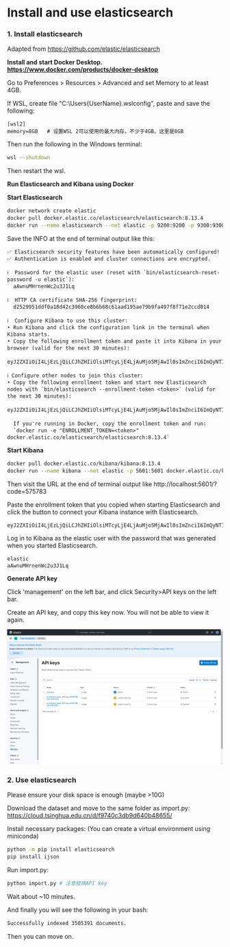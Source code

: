 # Install and use elasticsearch

### 1. Install elasticsearch

Adapted from https://github.com/elastic/elasticsearch

**Install and start Docker Desktop. https://www.docker.com/products/docker-desktop**

Go to Preferences > Resources > Advanced and set Memory to at least 4GB.

If WSL, create file "C:\Users\{UserName}\.wslconfig", paste and save the following:
```
[wsl2]
memory=8GB   # 设置WSL 2可以使用的最大内存，不少于4GB，这里是8GB
```
Then run the following in the Windows terminal:
```bash
wsl --shutdown
```
Then restart the wsl.

**Run Elasticsearch and Kibana using Docker**

**Start Elasticsearch**

```bash
docker network create elastic
docker pull docker.elastic.co/elasticsearch/elasticsearch:8.13.4
docker run --name elasticsearch --net elastic -p 9200:9200 -p 9300:9300 -e "discovery.type=single-node" -t docker.elastic.co/elasticsearch/elasticsearch:8.13.4
```

Save the INFO at the end of terminal output like this:
```
✅ Elasticsearch security features have been automatically configured!
✅ Authentication is enabled and cluster connections are encrypted.

ℹ️  Password for the elastic user (reset with `bin/elasticsearch-reset-password -u elastic`):
  aAwnuMHrnenWc2u3J1Lq

ℹ️  HTTP CA certificate SHA-256 fingerprint:
  d2529951ddf0a18d42c3960ce8b6b68c61aad195ae79b9fa497f8f71e2ccd014

ℹ️  Configure Kibana to use this cluster:
• Run Kibana and click the configuration link in the terminal when Kibana starts.
• Copy the following enrollment token and paste it into Kibana in your browser (valid for the next 30 minutes):
  eyJ2ZXIiOiI4LjEzLjQiLCJhZHIiOlsiMTcyLjE4LjAuMjo5MjAwIl0sImZnciI6ImQyNTI5OTUxZGRmMGExOGQ0MmMzOTYwY2U4YjZiNjhjNjFhYWQxOTVhZTc5YjlmYTQ5N2Y4ZjcxZTJjY2QwMTQiLCJrZXkiOiJ3ZGZYOFk4QmpVNl9ySzZyTGJHcTpTRUxVLVpCblFYYW5fSklDeWFXZ19nIn0=

ℹ️ Configure other nodes to join this cluster:
• Copy the following enrollment token and start new Elasticsearch nodes with `bin/elasticsearch --enrollment-token <token>` (valid for the next 30 minutes):
  eyJ2ZXIiOiI4LjEzLjQiLCJhZHIiOlsiMTcyLjE4LjAuMjo5MjAwIl0sImZnciI6ImQyNTI5OTUxZGRmMGExOGQ0MmMzOTYwY2U4YjZiNjhjNjFhYWQxOTVhZTc5YjlmYTQ5N2Y4ZjcxZTJjY2QwMTQiLCJrZXkiOiJ3TmZYOFk4QmpVNl9ySzZyTGJHcDotRFk1MUpUTlNhQ01VNWtLTng5LVB3In0=

  If you're running in Docker, copy the enrollment token and run:
  `docker run -e "ENROLLMENT_TOKEN=<token>" docker.elastic.co/elasticsearch/elasticsearch:8.13.4`
```

**Start Kibana**

```bash
docker pull docker.elastic.co/kibana/kibana:8.13.4
docker run --name kibana --net elastic -p 5601:5601 docker.elastic.co/kibana/kibana:8.13.4
```

Then visit the URL at the end of terminal output like http://localhost:5601/?code=575783

Paste the enrollment token that you copied when starting Elasticsearch and click the button to connect your Kibana instance with Elasticsearch.
```
eyJ2ZXIiOiI4LjEzLjQiLCJhZHIiOlsiMTcyLjE4LjAuMjo5MjAwIl0sImZnciI6ImQyNTI5OTUxZGRmMGExOGQ0MmMzOTYwY2U4YjZiNjhjNjFhYWQxOTVhZTc5YjlmYTQ5N2Y4ZjcxZTJjY2QwMTQiLCJrZXkiOiJ3TmZYOFk4QmpVNl9ySzZyTGJHcDotRFk1MUpUTlNhQ01VNWtLTng5LVB3In0=
```

Log in to Kibana as the elastic user with the password that was generated when you started Elasticsearch.
```
elastic
aAwnuMHrnenWc2u3J1Lq
```

**Generate API key**

Click 'management' on the left bar, and click Security>API keys on the left bar.

Create an API key, and copy this key now. You will not be able to view it again.

![alt text](image.png)

### 2. Use elasticsearch

Please ensure your disk space is enough (maybe >10G)

Download the dataset and move to the same folder as import.py:
https://cloud.tsinghua.edu.cn/d/f9740c3db9d640b48655/

Install necessary packages: (You can create a virtual environment using miniconda)
```bash
python -m pip install elasticsearch
pip install ijson
```

Run import.py:
```bash
python import.py # 注意替换API key
```
Wait about ~10 minutes.

And finally you will see the following in your bash:
```bash
Successfully indexed 3505391 documents.
```

Then you can move on.
